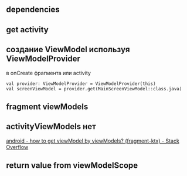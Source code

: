 ## dependencies

## get activity

## создание ViewModel используя ViewModelProvider
в onCreate фрагмента или activity
```
val provider: ViewModelProvider = ViewModelProvider(this)  
val screenViewModel = provider.get(MainScreenViewModel::class.java)
```
## fragment viewModels

## activityViewModels нет
[android - how to get viewModel by viewModels? (fragment-ktx) - Stack Overflow](https://stackoverflow.com/questions/56748334/how-to-get-viewmodel-by-viewmodels-fragment-ktx)
## return value from viewModelScope